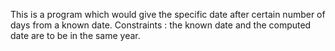This is a program which would give the specific date after certain number of days from a known date.
Constraints : the known date and the computed date are to be in the same year.
